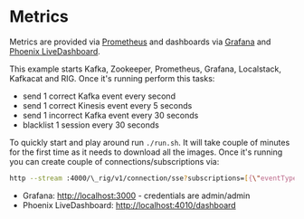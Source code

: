 # Metrics

Metrics are provided via [Prometheus](https://prometheus.io/) and dashboards via [Grafana](https://grafana.com/) and [Phoenix LiveDashboard](https://github.com/phoenixframework/phoenix_live_dashboard).

This example starts Kafka, Zookeeper, Prometheus, Grafana, Localstack, Kafkacat and RIG. Once it's running perform this tasks:

- send 1 correct Kafka event every second
- send 1 correct Kinesis event every 5 seconds
- send 1 incorrect Kafka event every 30 seconds
- blacklist 1 session every 30 seconds

To quickly start and play around run `./run.sh`. It will take couple of minutes for the first time as it needs to download all the images. Once it's running you can create couple of connections/subscriptions via:

```bash
http --stream :4000/\_rig/v1/connection/sse?subscriptions=[{\"eventType\":\"greeting.simple\"}]
```

- Grafana: <http://localhost:3000> - credentials are admin/admin
- Phoenix LiveDashboard: <http://localhost:4010/dashboard>
